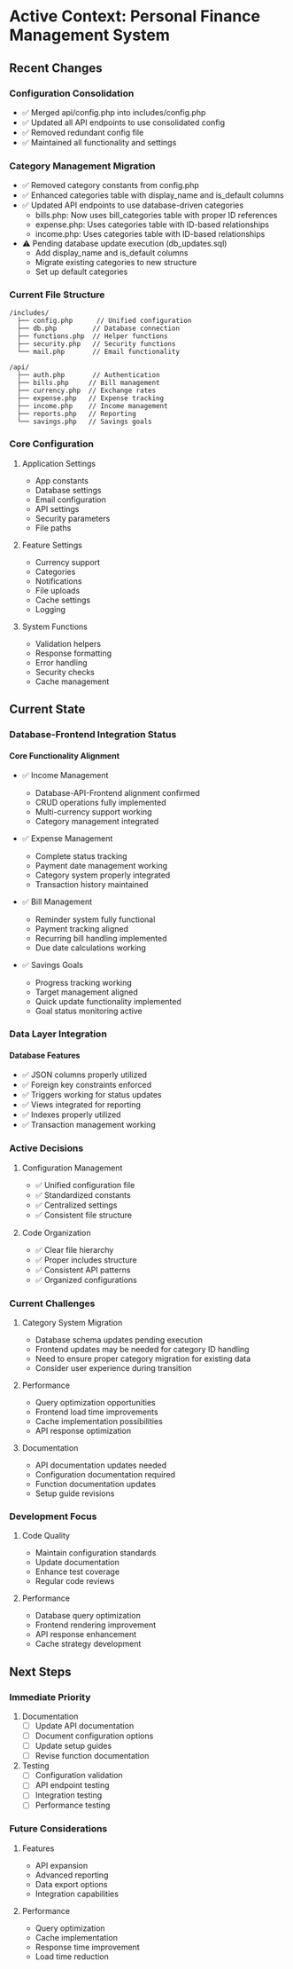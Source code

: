 # Active Context: Personal Finance Management System

## Recent Changes

### Configuration Consolidation
- ✅ Merged api/config.php into includes/config.php
- ✅ Updated all API endpoints to use consolidated config
- ✅ Removed redundant config file
- ✅ Maintained all functionality and settings

### Category Management Migration
- ✅ Removed category constants from config.php
- ✅ Enhanced categories table with display_name and is_default columns
- ✅ Updated API endpoints to use database-driven categories
  - bills.php: Now uses bill_categories table with proper ID references
  - expense.php: Uses categories table with ID-based relationships
  - income.php: Uses categories table with ID-based relationships
- ⚠️ Pending database update execution (db_updates.sql)
  - Add display_name and is_default columns
  - Migrate existing categories to new structure
  - Set up default categories

### Current File Structure

```
/includes/
  ├── config.php      // Unified configuration
  ├── db.php         // Database connection
  ├── functions.php  // Helper functions
  ├── security.php   // Security functions
  └── mail.php       // Email functionality

/api/
  ├── auth.php       // Authentication
  ├── bills.php     // Bill management
  ├── currency.php  // Exchange rates
  ├── expense.php   // Expense tracking
  ├── income.php    // Income management
  ├── reports.php   // Reporting
  └── savings.php   // Savings goals
```

### Core Configuration

1. Application Settings
   - App constants
   - Database settings
   - Email configuration
   - API settings
   - Security parameters
   - File paths

2. Feature Settings
   - Currency support
   - Categories
   - Notifications
   - File uploads
   - Cache settings
   - Logging

3. System Functions
   - Validation helpers
   - Response formatting
   - Error handling
   - Security checks
   - Cache management

## Current State

### Database-Frontend Integration Status

#### Core Functionality Alignment
- ✅ Income Management
  - Database-API-Frontend alignment confirmed
  - CRUD operations fully implemented
  - Multi-currency support working
  - Category management integrated

- ✅ Expense Management
  - Complete status tracking
  - Payment date management working
  - Category system properly integrated
  - Transaction history maintained

- ✅ Bill Management
  - Reminder system fully functional
  - Payment tracking aligned
  - Recurring bill handling implemented
  - Due date calculations working

- ✅ Savings Goals
  - Progress tracking working
  - Target management aligned
  - Quick update functionality implemented
  - Goal status monitoring active

### Data Layer Integration

#### Database Features
- ✅ JSON columns properly utilized
- ✅ Foreign key constraints enforced
- ✅ Triggers working for status updates
- ✅ Views integrated for reporting
- ✅ Indexes properly utilized
- ✅ Transaction management working

### Active Decisions

1. Configuration Management
   - ✅ Unified configuration file
   - ✅ Standardized constants
   - ✅ Centralized settings
   - ✅ Consistent file structure

2. Code Organization
   - ✅ Clear file hierarchy
   - ✅ Proper includes structure
   - ✅ Consistent API patterns
   - ✅ Organized configurations

### Current Challenges

1. Category System Migration
   - Database schema updates pending execution
   - Frontend updates may be needed for category ID handling
   - Need to ensure proper category migration for existing data
   - Consider user experience during transition

2. Performance
   - Query optimization opportunities
   - Frontend load time improvements
   - Cache implementation possibilities
   - API response optimization

2. Documentation
   - API documentation updates needed
   - Configuration documentation required
   - Function documentation updates
   - Setup guide revisions

### Development Focus

1. Code Quality
   - Maintain configuration standards
   - Update documentation
   - Enhance test coverage
   - Regular code reviews

2. Performance
   - Database query optimization
   - Frontend rendering improvement
   - API response enhancement
   - Cache strategy development

## Next Steps

### Immediate Priority

1. Documentation
   - [ ] Update API documentation
   - [ ] Document configuration options
   - [ ] Update setup guides
   - [ ] Revise function documentation

2. Testing
   - [ ] Configuration validation
   - [ ] API endpoint testing
   - [ ] Integration testing
   - [ ] Performance testing

### Future Considerations

1. Features
   - API expansion
   - Advanced reporting
   - Data export options
   - Integration capabilities

2. Performance
   - Query optimization
   - Cache implementation
   - Response time improvement
   - Load time reduction

